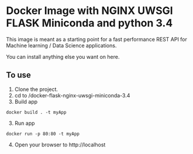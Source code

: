 # Docker Image with NGINX UWSGI FLASK Miniconda and python 3.4
This image is meant as a starting point for a fast performance REST API for Machine learning / Data Science applications.   

You can install anything else you want on here.

## To use
1. Clone the project.
2. cd to /docker-flask-nginx-uwsgi-miniconda-3.4    
3. Build app    
````
docker build . -t myApp
````    
3. Run app    
````
docker run -p 80:80 -t myApp
````    
4. Open your browser to http://localhost    
    

